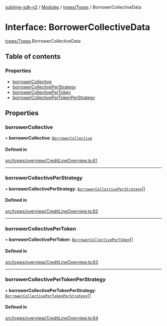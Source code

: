 [sublime-sdk-v2](../README.md) / [Modules](../modules.md) / [types/Types](../modules/types_Types.md) / BorrowerCollectiveData

# Interface: BorrowerCollectiveData

[types/Types](../modules/types_Types.md).BorrowerCollectiveData

## Table of contents

### Properties

- [borrowerCollective](types_Types.BorrowerCollectiveData.md#borrowercollective)
- [borrowerCollectivePerStrategy](types_Types.BorrowerCollectiveData.md#borrowercollectiveperstrategy)
- [borrowerCollectivePerToken](types_Types.BorrowerCollectiveData.md#borrowercollectivepertoken)
- [borrowerCollectivePerTokenPerStrategy](types_Types.BorrowerCollectiveData.md#borrowercollectivepertokenperstrategy)

## Properties

### borrowerCollective

• **borrowerCollective**: [`BorrowerCollective`](types_Types.BorrowerCollective.md)

#### Defined in

[src/types/overview/CreditLineOverview.ts:61](https://github.com/sublime-finance/sublime-sdk/blob/cbfce7e/src/types/overview/CreditLineOverview.ts#L61)

___

### borrowerCollectivePerStrategy

• **borrowerCollectivePerStrategy**: [`BorrowerCollectivePerStrategy`](types_Types.BorrowerCollectivePerStrategy.md)[]

#### Defined in

[src/types/overview/CreditLineOverview.ts:62](https://github.com/sublime-finance/sublime-sdk/blob/cbfce7e/src/types/overview/CreditLineOverview.ts#L62)

___

### borrowerCollectivePerToken

• **borrowerCollectivePerToken**: [`BorrowerCollectivePerToken`](types_Types.BorrowerCollectivePerToken.md)[]

#### Defined in

[src/types/overview/CreditLineOverview.ts:63](https://github.com/sublime-finance/sublime-sdk/blob/cbfce7e/src/types/overview/CreditLineOverview.ts#L63)

___

### borrowerCollectivePerTokenPerStrategy

• **borrowerCollectivePerTokenPerStrategy**: [`BorrowerCollectivePerTokenPerStrategy`](types_Types.BorrowerCollectivePerTokenPerStrategy.md)[]

#### Defined in

[src/types/overview/CreditLineOverview.ts:64](https://github.com/sublime-finance/sublime-sdk/blob/cbfce7e/src/types/overview/CreditLineOverview.ts#L64)
